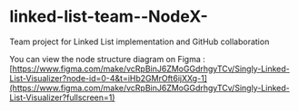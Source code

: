# linked-list-team--NodeX-
Team project for Linked List implementation and GitHub collaboration

You can view the node structure diagram on Figma :
[https://www.figma.com/make/vcRpBinJ6ZMoGGdrhgyTCv/Singly-Linked-List-Visualizer?node-id=0-4&t=iHb2GMrOft6ijXXg-1](https://www.figma.com/make/vcRpBinJ6ZMoGGdrhgyTCv/Singly-Linked-List-Visualizer?fullscreen=1)
